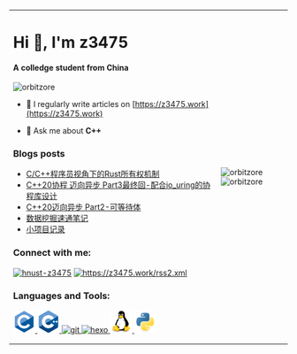 <html>
<table style="margin-left: auto; margin-right: auto;">
<tr>
<td>
<h1> Hi 👋, I'm z3475 </h1>

<h4> A colledge student from China </h4>

<img src="https://komarev.com/ghpvc/?username=orbitzore&label=Profile%20views&color=0e75b6&style=flat" alt="orbitzore" />

- 📝 I regularly write articles on [https://z3475.work](https://z3475.work)

- 💬 Ask me about **C++**

<h3>  Blogs posts </h3>

<!-- BLOG-POST-LIST:START -->
- [C/C++程序员视角下的Rust所有权机制](http://z3475.work/rebirth/2023/01/11/C%E7%A8%8B%E5%BA%8F%E5%91%98%E8%A7%86%E8%A7%92%E4%B8%8B%E7%9A%84Rust%E6%89%80%E6%9C%89%E6%9D%83%E6%9C%BA%E5%88%B6/)
- [C++20协程 迈向异步 Part3最终回-配合io_uring的协程库设计](http://z3475.work/rebirth/2022/12/29/C-20%E5%8D%8F%E7%A8%8B-%E8%BF%88%E5%90%91%E5%BC%82%E6%AD%A5-Part3-%E9%85%8D%E5%90%88io-uring%E7%9A%84%E5%8D%8F%E7%A8%8B%E5%BA%93%E8%AE%BE%E8%AE%A1/)
- [C++20迈向异步 Part2-可等待体](http://z3475.work/rebirth/2022/11/29/C20%E5%8D%8F%E7%A8%8BPart2%E5%8F%AF%E7%AD%89%E5%BE%85%E4%BD%93/)
- [数据挖掘速通笔记](http://z3475.work/rebirth/2022/11/20/%E6%95%B0%E6%8D%AE%E6%8C%96%E6%8E%98%E9%80%9F%E9%80%9A%E7%AC%94%E8%AE%B0/)
- [小项目记录](http://z3475.work/rebirth/2022/11/07/%E5%B0%8F%E9%A1%B9%E7%9B%AE%E8%AE%B0%E5%BD%95/)
<!-- BLOG-POST-LIST:END -->

<h3 align="left">Connect with me:</h3>
<p align="left">
<a href="https://codeforces.com/profile/hnust-z3475" target="blank"><img align="center" src="https://raw.githubusercontent.com/rahuldkjain/github-profile-readme-generator/master/src/images/icons/Social/codeforces.svg" alt="hnust-z3475" height="30" width="40" /></a>
<a href="/https://z3475.work/rss2.xml" target="blank"><img align="center" src="https://raw.githubusercontent.com/rahuldkjain/github-profile-readme-generator/master/src/images/icons/Social/rss.svg" alt="https://z3475.work/rss2.xml" height="30" width="40" /></a>
</p>

<h3 align="left">Languages and Tools:</h3>
<p align="left"> <a href="https://www.cprogramming.com/" target="_blank" rel="noreferrer"> <img src="https://raw.githubusercontent.com/devicons/devicon/master/icons/c/c-original.svg" alt="c" width="40" height="40"/> </a> <a href="https://www.w3schools.com/cpp/" target="_blank" rel="noreferrer"> <img src="https://raw.githubusercontent.com/devicons/devicon/master/icons/cplusplus/cplusplus-original.svg" alt="cplusplus" width="40" height="40"/> </a> <a href="https://git-scm.com/" target="_blank" rel="noreferrer"> <img src="https://www.vectorlogo.zone/logos/git-scm/git-scm-icon.svg" alt="git" width="40" height="40"/> </a> <a href="hexo.io/" target="_blank" rel="noreferrer"> <img src="https://www.vectorlogo.zone/logos/hexoio/hexoio-icon.svg" alt="hexo" width="40" height="40"/> </a> <a href="https://www.linux.org/" target="_blank" rel="noreferrer"> <img src="https://raw.githubusercontent.com/devicons/devicon/master/icons/linux/linux-original.svg" alt="linux" width="40" height="40"/> </a> <a href="https://www.python.org" target="_blank" rel="noreferrer"> <img src="https://raw.githubusercontent.com/devicons/devicon/master/icons/python/python-original.svg" alt="python" width="40" height="40"/> </a> </p>
</td>

<td>
<img  src="https://github-readme-stats.vercel.app/api?username=orbitzore&show_icons=true&locale=en" alt="orbitzore" />
<img  src="https://github-readme-streak-stats.herokuapp.com/?user=orbitzore&" alt="orbitzore" />
</td>

</tr>
</table>
</html>